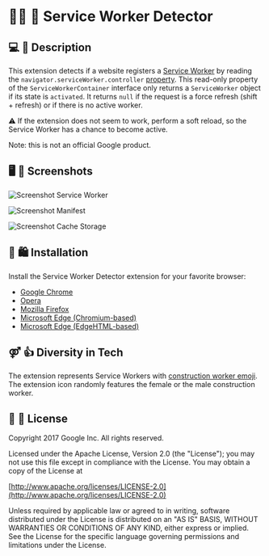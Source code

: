 # 👷‍♀️ 👷 Service Worker Detector

## 💻 💬 Description
This extension detects if a website registers a
[Service Worker](https://developer.mozilla.org/en-US/docs/Web/API/ServiceWorker)
by reading the ```navigator.serviceWorker.controller```
[property](https://developer.mozilla.org/en-US/docs/Web/API/ServiceWorkerContainer/controller).
This read-only property of the `ServiceWorkerContainer` interface only returns a `ServiceWorker`
object if its state is `activated`. It returns `null` if the request is a force refresh
(shift + refresh) or if there is no active worker.

⚠️ If the extension does not seem to work, perform a soft reload, so the Service Worker
has a chance to become active.

Note: this is not an official Google product.

## 🖥 🔫 Screenshots
![Screenshot Service Worker](https://github.com/google/service-worker-detector/blob/master/assets/screenshot-serviceworker.png)

![Screenshot Manifest](https://github.com/google/service-worker-detector/blob/master/assets/screenshot-manifest.png)

![Screenshot Cache Storage](https://github.com/google/service-worker-detector/blob/master/assets/screenshot-cachestorage.png)

## 🔧 🛍 Installation
Install the Service Worker Detector extension for your favorite browser:
  - [Google Chrome](https://chrome.google.com/webstore/detail/service-worker-detector/ofdigdofloanabjcaijfidkogmejlmjc?hl=en)
  - [Opera](https://addons.opera.com/en/extensions/details/service-worker-detector/)
  - [Mozilla Firefox](https://addons.mozilla.org/en-US/firefox/addon/service-worker-detector/)
  - [Microsoft Edge (Chromium-based)](https://microsoftedge.microsoft.com/addons/detail/jcdnchdgholdalglebcklkbhlnhnlhon)
  - [Microsoft Edge (EdgeHTML-based)](https://www.microsoft.com/store/productid/9PGZBNL5BN9C)

## ⚤ 👍 Diversity in Tech
The extension represents Service Workers with
[construction worker emoji](http://emojipedia.org/search/?q=construction+worker).
The extension icon randomly features the female or the male construction worker.

## 📄 💼 License
Copyright 2017 Google Inc. All rights reserved.

Licensed under the Apache License, Version 2.0 (the "License");
you may not use this file except in compliance with the License.
You may obtain a copy of the License at

[http://www.apache.org/licenses/LICENSE-2.0](http://www.apache.org/licenses/LICENSE-2.0)

Unless required by applicable law or agreed to in writing, software
distributed under the License is distributed on an "AS IS" BASIS,
WITHOUT WARRANTIES OR CONDITIONS OF ANY KIND, either express or implied.
See the License for the specific language governing permissions and
limitations under the License.
